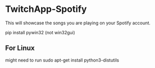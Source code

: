 # TwitchApp-Spotify
This will showcase the songs you are playing on your Spotify account.

pip install pywin32 (not win32gui)

## For Linux
might need to run sudo apt-get install python3-distutils